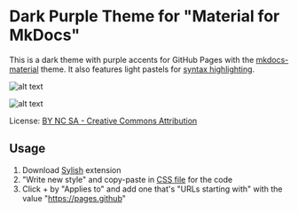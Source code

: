 # Dark Purple Theme for "Material for MkDocs"

This is a dark theme with purple accents for GitHub Pages with the [mkdocs-material](https://github.com/squidfunk/mkdocs-material#material-for-mkdocs) theme. It also features light pastels for [syntax highlighting](https://squidfunk.github.io/mkdocs-material/extensions/codehilite/).

![alt text]([http://url/to/img.png](https://raw.githubusercontent.com/blakebuthod/dark-purple-mkdocs-material/master/images/mkdocs-material-homepage.png))

![alt text]([http://url/to/img.png](https://raw.githubusercontent.com/blakebuthod/dark-purple-mkdocs-material/master/images/codehilite-syntax-highlighting.png))

License: [BY NC SA - Creative Commons Attribution](https://creativecommons.org/licenses/by-nc-sa/4.0/)

## Usage

1. Download [Sylish](https://add0n.com/stylus.html) extension
2. "Write new style" and copy-paste in [CSS file](dark-theme.css) for the code
3. Click + by "Applies to" and add one that's "URLs starting with" with the value "https://pages.github"
